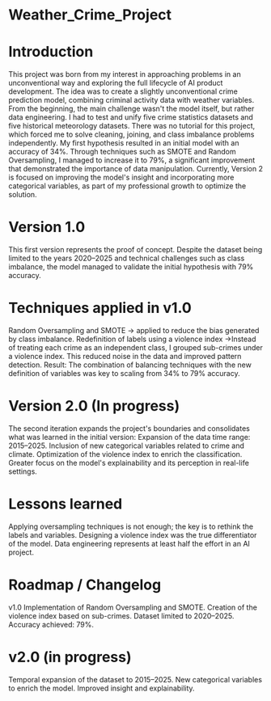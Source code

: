 # Weather_Crime_Project
# Introduction

This project was born from my interest in approaching problems in an unconventional way and exploring the full lifecycle of AI product development. The idea was to create a slightly unconventional crime prediction model, combining criminal activity data with weather variables.
From the beginning, the main challenge wasn't the model itself, but rather data engineering. I had to test and unify five crime statistics datasets and five historical meteorology datasets. There was no tutorial for this project, which forced me to solve cleaning, joining, and class imbalance problems independently.
My first hypothesis resulted in an initial model with an accuracy of 34%. Through techniques such as SMOTE and Random Oversampling, I managed to increase it to 79%, a significant improvement that demonstrated the importance of data manipulation.
Currently, Version 2 is focused on improving the model's insight and incorporating more categorical variables, as part of my professional growth to optimize the solution.

# Version 1.0
This first version represents the proof of concept. Despite the dataset being limited to the years 2020–2025 and technical challenges such as class imbalance, the model managed to validate the initial hypothesis with 79% accuracy.

# Techniques applied in v1.0
Random Oversampling and SMOTE → applied to reduce the bias generated by class imbalance.
Redefinition of labels using a violence index → ​​Instead of treating each crime as an independent class, I grouped sub-crimes under a violence index. This reduced noise in the data and improved pattern detection.
Result: The combination of balancing techniques with the new definition of variables was key to scaling from 34% to 79% accuracy.

# Version 2.0 (In progress)
The second iteration expands the project's boundaries and consolidates what was learned in the initial version:
Expansion of the data time range: 2015–2025.
Inclusion of new categorical variables related to crime and climate.
Optimization of the violence index to enrich the classification.
Greater focus on the model's explainability and its perception in real-life settings.

# Lessons learned
Applying oversampling techniques is not enough; the key is to rethink the labels and variables.
Designing a violence index was the true differentiator of the model.
Data engineering represents at least half the effort in an AI project.

# Roadmap / Changelog
v1.0
Implementation of Random Oversampling and SMOTE.
Creation of the violence index based on sub-crimes.
Dataset limited to 2020–2025.
Accuracy achieved: 79%.

# v2.0 (in progress)
Temporal expansion of the dataset to 2015–2025.
New categorical variables to enrich the model.
Improved insight and explainability.
